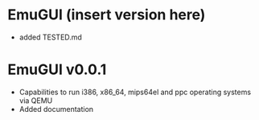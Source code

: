 # EmuGUI (insert version here)

- added TESTED.md

# EmuGUI v0.0.1

- Capabilities to run i386, x86_64, mips64el and ppc operating systems via QEMU
- Added documentation
